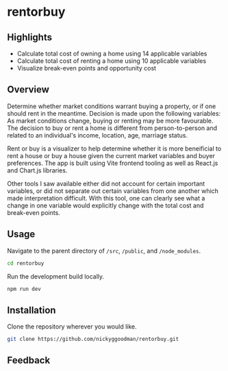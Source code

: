 # rentorbuy

## Highlights
* Calculate total cost of owning a home using 14 applicable variables
* Calculate total cost of renting a home using 10 applicable variables
* Visualize break-even points and opportunity cost 

## Overview
Determine whether market conditions warrant buying a property, 
or if one should rent in the meantime. Decision is made upon the following variables:
As market conditions change, buying or renting may be more favourable. 
The decision to buy or rent a home is different from person-to-person and related 
to an individual's income, location, age, marriage status. 

Rent or buy is a visualizer to help determine whether it is more
beneificial to rent a house or buy a house given the current market variables
and buyer preferences. The app is built using Vite frontend tooling as well as 
React.js and Chart.js libraries. 

Other tools I saw available either did not account for certain important
variables, or did not separate out certain variables from one another which
made interpretation difficult. With this tool, one can clearly see what a change
in one variable would explicitly change with the total cost and break-even points.

## Usage
Navigate to the parent directory of ```/src```, ```/public```, and ```/node_modules```.
```bash
cd rentorbuy
```
Run the development build locally.
```bash
npm run dev
```

## Installation
Clone the repository wherever you would like.
```bash
git clone https://github.com/nickyggoodman/rentorbuy.git
```

## Feedback
